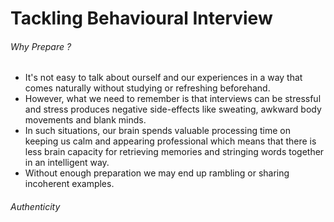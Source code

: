 # Tackling Behavioural Interview

###### Why Prepare ?

- It's not easy to talk about ourself and our experiences in a way that comes naturally without studying or refreshing beforehand. 
- However, what we need to remember is that interviews can  be stressful and stress produces negative side-effects like sweating,  awkward body movements and blank minds.
- In such situations, our brain spends valuable processing time on keeping us calm and appearing professional which means that there is less brain capacity for retrieving memories and stringing words together in an intelligent way.
- Without enough preparation we may end up rambling or sharing incoherent examples.

###### Authenticity

